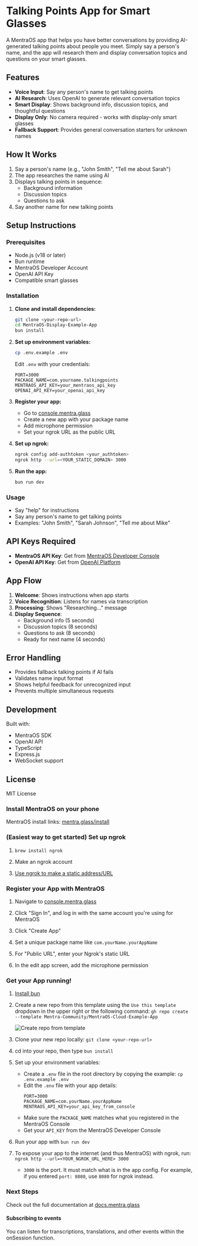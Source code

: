 # Talking Points App for Smart Glasses

A MentraOS app that helps you have better conversations by providing AI-generated talking points about people you meet. Simply say a person's name, and the app will research them and display conversation topics and questions on your smart glasses.

## Features

- **Voice Input**: Say any person's name to get talking points
- **AI Research**: Uses OpenAI to generate relevant conversation topics
- **Smart Display**: Shows background info, discussion topics, and thoughtful questions
- **Display Only**: No camera required - works with display-only smart glasses
- **Fallback Support**: Provides general conversation starters for unknown names

## How It Works

1. Say a person's name (e.g., "John Smith", "Tell me about Sarah")
2. The app researches the name using AI
3. Displays talking points in sequence:
   - Background information
   - Discussion topics
   - Questions to ask
4. Say another name for new talking points

## Setup Instructions

### Prerequisites

- Node.js (v18 or later)
- Bun runtime
- MentraOS Developer Account
- OpenAI API Key
- Compatible smart glasses

### Installation

1. **Clone and install dependencies:**
   ```bash
   git clone <your-repo-url>
   cd MentraOS-Display-Example-App
   bun install
   ```

2. **Set up environment variables:**
   ```bash
   cp .env.example .env
   ```
   
   Edit `.env` with your credentials:
   ```
   PORT=3000
   PACKAGE_NAME=com.yourname.talkingpoints
   MENTRAOS_API_KEY=your_mentraos_api_key
   OPENAI_API_KEY=your_openai_api_key
   ```

3. **Register your app:**
   - Go to [console.mentra.glass](https://console.mentra.glass/)
   - Create a new app with your package name
   - Add microphone permission
   - Set your ngrok URL as the public URL

4. **Set up ngrok:**
   ```bash
   ngrok config add-authtoken <your_authtoken>
   ngrok http --url=<YOUR_STATIC_DOMAIN> 3000
   ```

5. **Run the app:**
   ```bash
   bun run dev
   ```

### Usage

- Say "help" for instructions
- Say any person's name to get talking points
- Examples: "John Smith", "Sarah Johnson", "Tell me about Mike"

## API Keys Required

- **MentraOS API Key**: Get from [MentraOS Developer Console](https://console.mentra.glass/)
- **OpenAI API Key**: Get from [OpenAI Platform](https://platform.openai.com/api-keys)

## App Flow

1. **Welcome**: Shows instructions when app starts
2. **Voice Recognition**: Listens for names via transcription
3. **Processing**: Shows "Researching..." message
4. **Display Sequence**:
   - Background info (5 seconds)
   - Discussion topics (8 seconds)
   - Questions to ask (8 seconds)
   - Ready for next name (4 seconds)

## Error Handling

- Provides fallback talking points if AI fails
- Validates name input format
- Shows helpful feedback for unrecognized input
- Prevents multiple simultaneous requests

## Development

Built with:
- MentraOS SDK
- OpenAI API
- TypeScript
- Express.js
- WebSocket support

## License

MIT License

### Install MentraOS on your phone

MentraOS install links: [mentra.glass/install](https://mentra.glass/install)

### (Easiest way to get started) Set up ngrok

1. `brew install ngrok`

2. Make an ngrok account

3. [Use ngrok to make a static address/URL](https://dashboard.ngrok.com/)

### Register your App with MentraOS

1. Navigate to [console.mentra.glass](https://console.mentra.glass/)

2. Click "Sign In", and log in with the same account you're using for MentraOS

3. Click "Create App"

4. Set a unique package name like `com.yourName.yourAppName`

5. For "Public URL", enter your Ngrok's static URL

6. In the edit app screen, add the microphone permission

### Get your App running!

1. [Install bun](https://bun.sh/docs/installation)

2. Create a new repo from this template using the `Use this template` dropdown in the upper right or the following command: `gh repo create --template Mentra-Community/MentraOS-Cloud-Example-App`

    ![Create repo from template](https://github.com/user-attachments/assets/c10e14e8-2dc5-4dfa-adac-dd334c1b73a5)

3. Clone your new repo locally: `git clone <your-repo-url>`

4. cd into your repo, then type `bun install`

5. Set up your environment variables:
   * Create a `.env` file in the root directory by copying the example: `cp .env.example .env`
   * Edit the `.env` file with your app details:
     ```
     PORT=3000
     PACKAGE_NAME=com.yourName.yourAppName
     MENTRAOS_API_KEY=your_api_key_from_console
     ```
   * Make sure the `PACKAGE_NAME` matches what you registered in the MentraOS Console
   * Get your `API_KEY` from the MentraOS Developer Console

6. Run your app with `bun run dev`

7. To expose your app to the internet (and thus MentraOS) with ngrok, run: `ngrok http --url=<YOUR_NGROK_URL_HERE> 3000`
    * `3000` is the port. It must match what is in the app config. For example, if you entered `port: 8080`, use `8080` for ngrok instead.


### Next Steps

Check out the full documentation at [docs.mentra.glass](https://docs.mentra.glass/core-concepts)

#### Subscribing to events

You can listen for transcriptions, translations, and other events within the onSession function.
